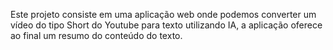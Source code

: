 Este projeto consiste em uma aplicação web onde podemos converter um vídeo do tipo Short do Youtube para texto utilizando IA, a aplicação oferece ao final um resumo do conteúdo do texto.
